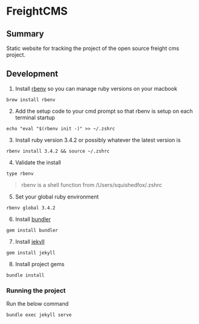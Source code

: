 # FreightCMS

## Summary

Static website for tracking the project of the open source freight cms project.

## Development

1. Install [rbenv](https://formulae.brew.sh/formula/rbenv) so you can manage ruby versions on your macbook

```
brew install rbenv
```

2. Add the setup code to your cmd prompt so that rbenv is setup on each terminal startup

```
echo "eval "$(rbenv init -)" >> ~/.zshrc
```

3. Install ruby version 3.4.2 or possibly whatever the latest version is

```
rbenv install 3.4.2 && source ~/.zshrc
```

4. Validate the install

```
type rbenv
```

> rbenv is a shell function from /Users/squishedfox/.zshrc

5. Set your global ruby environment

```
rbenv global 3.4.2
```

6. Install [bundler](https://bundler.io/guides/getting_started.html)

```
gem install bundler
```

7. Install [jekyll](https://jekyllrb.com/)

```
gem install jekyll
```

8. Install project gems

```
bundle install
```

### Running the project

Run the below command

```
bundle exec jekyll serve
````
